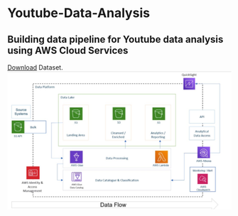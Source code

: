 # Youtube-Data-Analysis
## Building data pipeline for Youtube data analysis using AWS Cloud Services

[Download](https://www.kaggle.com/datasets/datasnaek/youtube-new) Dataset.
![Alt text](Architecture.jpg?raw=true "Title")

